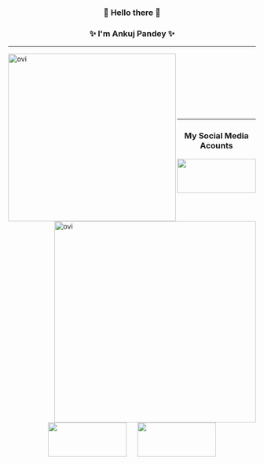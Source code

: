 <h3 align="center">👋 Hello there 👋</h3>

<h3 align="center">✨ I'm Ankuj Pandey ✨</h3>

<!--
**ankujpandey/ankujpandey** is a ✨ Ankuj ✨ repository because its `README.md` (this file) appears on your GitHub profile.

Here are some ideas to get you started:

    - 🔭 I’m currently working on ...        
- 🌱 I’m currently learning ...
- 👯 I’m looking to collaborate on ...
- 🤔 I’m looking for help with ...
- 💬 Ask me about ...
- 📫 How to reach me: ...
- 😄 Pronouns: ...
- ⚡ Fun fact: ...   -->

<p align="center">
  <hr>
    <img align="left" src="https://github-readme-stats.vercel.app/api/top-langs?username=ankujpandey&show_icons=true&locale=en&layout=compact" alt="ovi" width="341" />
    <img align="right" src="https://github-readme-stats.vercel.app/api?username=ankujpandey&show_icons=true&locale=en" alt="ovi" width="410" />
  <br>
  <br>
  <br>
  <br>
  <br>
  <br>
  <br>
  <hr>
</p>

<h3 align="center">My Social Media Acounts</h3>
<p align="center">
 <a href="https://www.facebook.com/ankujpandey.pandey"><img src="https://user-images.githubusercontent.com/82190152/182396651-eed6fbb8-da74-42b0-b8e9-9e57cb47dea6.png" width="160" height="70" /></a>
 &emsp;
 <a href="https://www.instagram.com/ankujpandey"><img src="https://user-images.githubusercontent.com/82190152/182396641-47193d2d-e724-4edd-becf-50f035f0db24.png" width="160" height="70" /></a>
 &emsp;
 <a href="https://www.linkedin.com/in/ankuj-pandey"><img src="https://user-images.githubusercontent.com/82190152/182396652-67b57c05-fe41-4b0e-a050-5dc01bb74c25.png" width="160" height="70" /></a>
</p>

